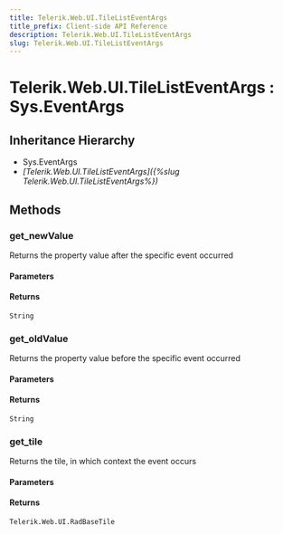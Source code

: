 ```yaml
---
title: Telerik.Web.UI.TileListEventArgs
title_prefix: Client-side API Reference
description: Telerik.Web.UI.TileListEventArgs
slug: Telerik.Web.UI.TileListEventArgs
---
```


# Telerik.Web.UI.TileListEventArgs : Sys.EventArgs 

## Inheritance Hierarchy

* Sys.EventArgs
* *[Telerik.Web.UI.TileListEventArgs]({%slug Telerik.Web.UI.TileListEventArgs%})*


## Methods

###  get_newValue

Returns the property value after the specific event occurred

#### Parameters

#### Returns

`String` 

### get_oldValue

Returns the property value before the specific event occurred

#### Parameters

#### Returns

`String` 

### get_tile

Returns the tile, in which context the event occurs

#### Parameters

#### Returns

`Telerik.Web.UI.RadBaseTile` 



